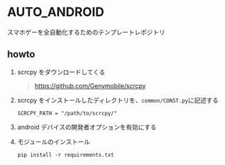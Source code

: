 # AUTO_ANDROID

スマホゲーを全自動化するためのテンプレートレポジトリ

## howto

1. scrcpy をダウンロードしてくる

   > https://github.com/Genymobile/scrcpy

2. scrcpy をインストールしたディレクトリを、`common/CONST.py`に記述する

   ```
   SCRCPY_PATH = "/path/to/scrcpy/"
   ```

3. android デバイスの開発者オプションを有効にする

4. モジュールのインストール

   ```
   pip install -r requirements.txt
   ```
